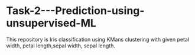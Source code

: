 # Task-2---Prediction-using-unsupervised-ML

This repository is Iris classification using KMans clustering with given petal width, petal length,sepal width, sepal length.
